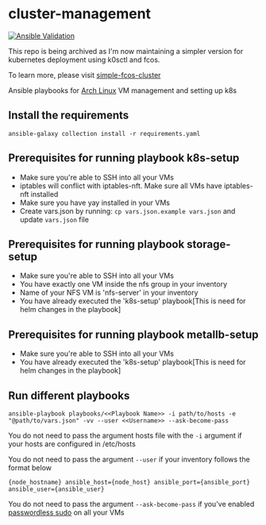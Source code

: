 # cluster-management
[![Ansible Validation](https://github.com/Naman1997/cluster-management/actions/workflows/main.yml/badge.svg)](https://github.com/Naman1997/cluster-management/actions/workflows/main.yml)

This repo is being archived as I'm now maintaining a simpler version for kubernetes deployment using k0sctl and fcos.

To learn more, please visit [simple-fcos-cluster](https://github.com/Naman1997/simple-fcos-cluster)

Ansible playbooks for [Arch Linux](https://archlinux.org/) VM management and setting up k8s

## Install the requirements
```
ansible-galaxy collection install -r requirements.yaml
```

## Prerequisites for running playbook k8s-setup
- Make sure you're able to SSH into all your VMs
- iptables will conflict with iptables-nft. Make sure all VMs have iptables-nft installed
- Make sure you have yay installed in your VMs
- Create vars.json by running: `cp vars.json.example vars.json` and update `vars.json` file

## Prerequisites for running playbook storage-setup
- Make sure you're able to SSH into all your VMs
- You have exactly one VM inside the nfs group in your inventory
- Name of your NFS VM is 'nfs-server' in your inventory
- You have already executed the 'k8s-setup' playbook[This is need for helm changes in the playbook]

## Prerequisites for running playbook metallb-setup
- Make sure you're able to SSH into all your VMs
- You have already executed the 'k8s-setup' playbook[This is need for helm changes in the playbook]

## Run different playbooks
```
ansible-playbook playbooks/<<Playbook Name>> -i path/to/hosts -e "@path/to/vars.json" -vv --user <<Username>> --ask-become-pass
```

You do not need to pass the argument hosts file with the `-i` argument if your hosts are configured in /etc/hosts

You do not need to pass the argument `--user` if your inventory follows the format below

```
{node_hostname} ansible_host={node_host} ansible_port={ansible_port} ansible_user={ansible_user}
```

You do not need to pass the argument `--ask-become-pass` if you've enabled [passwordless sudo](https://serverfault.com/a/160587) on all your VMs
